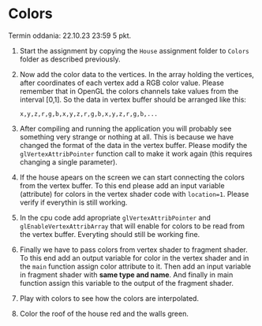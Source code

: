 # Colors
Termin oddania: 22.10.23 23:59 5 pkt. 

1. Start the assignment by copying the `House` assignment folder to `Colors` folder as described  previously. 
2. Now add the color data to the vertices. In the array holding the vertices, after coordinates of each vertex add a RGB color value. Please remember that in OpenGL the colors channels  take values from the interval [0,1]. 
   So the data in vertex buffer should be arranged like this:    
   ```
   x,y,z,r,g,b,x,y,z,r,g,b,x,y,z,r,g,b,...
   ```
3. After compiling and  running the application you will probably see something very strange or nothing at all. This is because we have changed the format of the data in the vertex buffer. Please modify the `glVertexAttribPointer` function call to make it work again (this requires changing a single parameter).

4. If the house apears on the screen we can start connecting the colors from the vertex buffer. To this end please add an input variable (attribute) for colors in the vertex shader code with `location=1`.  Please verify if everythin is still working. 

5. In the cpu code add  apropriate `glVertexAttribPointer` and `glEnableVertexAttribArray` that will enable for colors to be read from the vertex buffer. Everyting should still be working fine. 

6. Finally we have to pass colors from vertex shader to fragment shader. To this end add an output variable for color in the vertex shader and in the `main` function assign color attribute to it. Then add an input variable in fragment shader with **same type and name**. And finally in main function assign this variable to the  output of the fragment shader. 

7. Play with colors to see how the colors are interpolated.

8. Color the roof of the house red and the walls green. 
   

